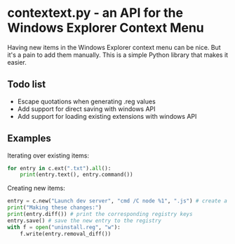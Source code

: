 # contextext.py - an API for the Windows Explorer Context Menu

Having new items in the Windows Explorer context menu can be nice. 
But it's a pain to add them manually.
This is a simple Python library that makes it easier.

## Todo list

* Escape quotations when generating .reg values
* Add support for direct saving with windows API
* Add support for loading existing extensions with windows API

## Examples

Iterating over existing items:

```python
for entry in c.ext(".txt").all():
	print(entry.text(), entry.command())
```

Creating new items:

```python
entry = c.new("Launch dev server", "cmd /C node %1", ".js") # create a new context menu item
print("Making these changes:")
print(entry.diff()) # print the corresponding registry keys
entry.save() # save the new entry to the registry
with f = open("uninstall.reg", "w"):
	f.write(entry.removal_diff())
```